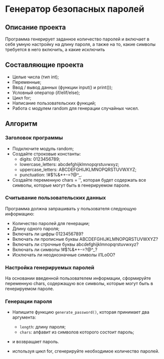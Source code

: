 # Генератор безопасных паролей

## Описание проекта

Программа генерирует заданное количество паролей и включает в себя умную настройку на длину пароля, а также на то, какие символы требуется в него включить, а какие исключить

## Составляющие проекта

* Целые числа (тип int);
* Переменные;
* Ввод / вывод данных (функции input() и print());
* Условный оператор (if/elif/else);
* Цикл for;
* Написание пользовательских функций;
* Работа с модулем random для генерации случайных чисел.

## Алгоритм

### Заголовок программы

* Подключите модуль random;
* Создайте строковые константы:
    * digits: 0123456789;
    * lowercase_letters: abcdefghijklmnopqrstuvwxyz;
    * uppercase_letters: ABCDEFGHIJKLMNOPQRSTUVWXYZ;
    * punctuation: !#$%&*+-=?@^_.
* Создайте переменную chars = '', которая будет содержать все символы, которые могут быть в генерируемом пароле.

### Считывание пользовательских данных

Программа должна запрашивать у пользователя следующую информацию:

* Количество паролей для генерации;
* Длину одного пароля;
* Включать ли цифры 0123456789?
* Включать ли прописные буквы ABCDEFGHIJKLMNOPQRSTUVWXYZ?
* Включать ли строчные буквы abcdefghijklmnopqrstuvwxyz?
* Включать ли символы !#$%&*+-=?@^_?
* Исключать ли неоднозначные символы il1Lo0O?

### Настройка генерируемых паролей

На основании введенной пользователем информации, сформируйте переменную chars, содержащую все символы, которые могут быть в генерируемом пароле.

### Генерации пароля

* Напишите функцию `generate_password()`, которая принимает два аргумента:

    * `length`: длину пароля;
    * `chars`: алфавит из символов которого состоит пароль;
* и возвращает пароль.
* используя цикл for, сгенерируйте необходимое количество паролей.
